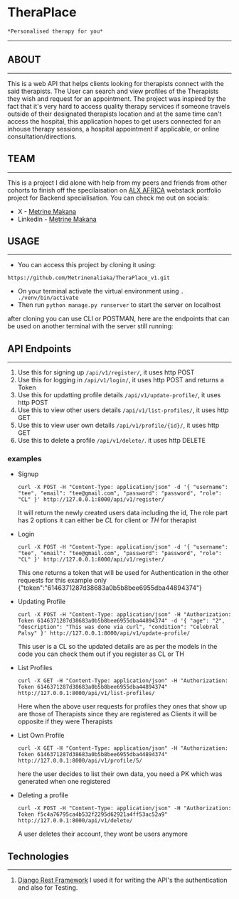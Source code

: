 # TheraPlace
    *Personalised therapy for you*
______
  
## ABOUT
_______


This is a web API that helps clients looking for therapists connect with the said therapists.
The User can search and view profiles of the Therapists they wish and request for an appointment.
The project was inspired by the fact that it's very hard to access quality therapy services if someone
travels outside of their designated therapists location and at the same time can't access the hospital,
this application hopes to get users connected for an inhouse therapy sessions, a hospital appointment if applicable, or online consultation/directions.

## TEAM
____
This is a project I did alone with help from my peers and friends from other cohorts to finish off the specilaisation
on [ALX AFRICA](https://www.alxafrica.com/) webstack portfolio project for Backend specialisation.
You can check me out on socials:
- X - [Metrine Makana](https://x.com/makanametrine)
- Linkedin - [Metrine Makana](https:/www.linkedin.com/in/metrine-makana/)

## USAGE
____
- You can access this project by cloning it using:
```
https://github.com/Metrinenaliaka/TheraPlace_v1.git
```
- On your terminal activate the virtual environment using `. ./venv/bin/activate`
- Then run `python manage.py runserver` to start the server on localhost

after cloning you can use CLI or POSTMAN, here are the endpoints that can be used on another terminal with the server still running:

## API Endpoints
______
1. Use this for signing up `/api/v1/register/`, it uses http POST
2. Use this for logging in `/api/v1/login/`, it uses http POST and returns a Token
3. Use this for updatting profile details `/api/v1/update-profile/`, it uses http POST
4. Use this to view other users details `/api/v1/list-profiles/`, it uses http GET
5. Use this to view user own details `/api/v1/profile/{id}/`, it uses http GET
6. Use this to delete a profile `/api/v1/delete/`. it uses http DELETE

### examples
- Signup
  ```
  curl -X POST -H "Content-Type: application/json" -d '{ "username": "tee", "email": "tee@gmail.com", "password": "password", "role": "CL" }' http://127.0.0.1:8000/api/v1/register/
  ```
  It will return the newly created users data including the id, The role part has 2 options it can either be *CL* for client or *TH* for therapist
- Login
  ```
  curl -X POST -H "Content-Type: application/json" -d '{ "username": "tee", "email": "tee@gmail.com", "password": "password", "role": "CL" }' http://127.0.0.1:8000/api/v1/register/
  ```
  This one returns a token that will be used for Authentication in the other requests for this example only
  {"token":"6146371287d38683a0b5b8bee6955dba44894374"}
- Updating Profile
  ```
  curl -X POST -H "Content-Type: application/json" -H "Authorization: Token 6146371287d38683a0b5b8bee6955dba44894374" -d '{ "age": "2", "description": "This was done via curl", "condition": "Celebral Palsy" }' http://127.0.0.1:8000/api/v1/update-profile/
  ```
  This user is a CL so the updated details are as per the models in the code you can check them out if you register as CL or TH

- List Profiles
  ```
  curl -X GET -H "Content-Type: application/json" -H "Authorization: Token 6146371287d38683a0b5b8bee6955dba44894374" http://127.0.0.1:8000/api/v1/list-profiles/
  ```
  Here when the above user requests for profiles they ones that show up are those of Therapists since they are registered as Clients it will be opposite if they were Therapists
- List Own Profile
  ```
  curl -X GET -H "Content-Type: application/json" -H "Authorization: Token 6146371287d38683a0b5b8bee6955dba44894374" http://127.0.0.1:8000/api/v1/profile/5/
  ```
  here the user decides to list their own data, you need a PK which was generated when one registered

- Deleting a profile
  ```
  curl -X POST -H "Content-Type: application/json" -H "Authorization: Token f5c4a76795ca4b532f2295d62921a4ff53ac52a9" http://127.0.0.1:8000/api/v1/delete/
  ```
  A user deletes their account, they wont be users anymore

## Technologies
______
1. [Django Rest Framework](https://www.django-rest-framework.org/)
   I used it for writing the API's the authentication and also for Testing.

